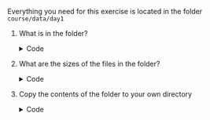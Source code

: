 Everything you need for this exercise is located in the folder ```course/data/day1```

1. What is in the folder? 
    <details> 
      <summary>Code</summary>
      
      ``` 
      ls course/data/day1/* 
      ``` 
    </details>

2. What are the sizes of the files in the folder? 
    <details> 
      <summary>Code</summary>
      
      ```
      du -sk course/data/day1/*
      ``` 
    </details>

3. Copy the contents of the folder to your own directory
    <details> 
      <summary>Code</summary>
      
      ```
      cp course/data/day1/* . 
      ``` 
    </details>
